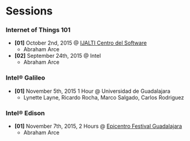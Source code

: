 Sessions
==

### Internet of Things 101
- __[01]__ October 2nd, 2015 @ [IJALTI Centro del Software](http://ijalti.org.mx/parque/centro-del-software/)
  - Abraham Arce
- __[02]__ September 24th, 2015 @ Intel
  - Abraham Arce

### Intel® Galileo
- __[01]__ November 5th, 2015 1 Hour @ Universidad de Guadalajara
  - Lynette Layne, Ricardo Rocha, Marco Salgado, Carlos Rodriguez

### Intel® Edison
- __[01]__ November 7th, 2015, 2 Hours @ [Epicentro Festival Guadalajara](http://www.epicentrofestival.com/)
  - Abraham Arce

